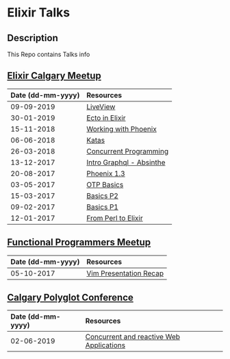 # Elixir Talks

## Description

This Repo contains Talks info 

## [Elixir Calgary Meetup](https://www.meetup.com/Elixir-Calgary/)

| Date (dd-mm-yyyy)| Resources                                                 |
|:---------------- |:----------------------------------------------------------|
| 09-09-2019       | [LiveView](pdfs/elixir-live-view.pdf)
| 30-01-2019       | [Ecto in Elixir](pdfs/ecto.pdf)                           |
| 15-11-2018       | [Working with Phoenix](pdfs/working-with-phoenix.pdf)     |
| 06-06-2018       | [Katas](pdfs/elixir-koans.pdf)                            |
| 26-03-2018       | [Concurrent Programming](pdfs/concurrent-programming.pdf) |
| 13-12-2017       | [Intro Graphql - Absinthe](pdfs/elixir-absinthe-basics.pdf)|
| 20-08-2017       | [Phoenix 1.3](pdfs/phoenix-basics.pdf)                    |
| 03-05-2017       | [OTP Basics](pdfs/elixir-otp-basics.pdf)                  |
| 15-03-2017       | [Basics P2](pdfs/elixir-basics-2.pdf)                     |
| 09-02-2017       | [Basics P1](pdfs/elixir-basics.pdf)                       |
| 12-01-2017       | [From Perl to Elixir](pdfs/porting-perl-package-to-elixir.pdf)|

## [Functional Programmers Meetup](https://www.meetup.com/Functional-Programmers-YYC/)

| Date (dd-mm-yyyy)| Resources                                                 |
|:-----------------|:----------------------------------------------------------|
| 05-10-2017       | [Vim Presentation Recap](https://www.youtube.com/watch?v=6CIglbosaHY)|

## [Calgary Polyglot Conference](https://polyglotyyc.ca/)

| Date (dd-mm-yyyy)| Resources                                                 |
|:-----------------|:----------------------------------------------------------|
| 02-06-2019       | [Concurrent and reactive Web Applications](pdfs/elixir-reactive-app.pdf)|
